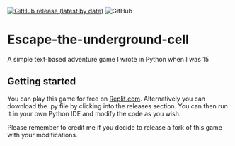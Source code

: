 [![GitHub release (latest by date)](https://img.shields.io/github/v/release/ninjasmosa/Escape-the-underground-cell)](https://github.com/ninjasmosa/Escape-the-underground-cell) ![GitHub](https://img.shields.io/github/license/ninjasmosa/Escape-the-underground-cell)
# Escape-the-underground-cell
A simple text-based adventure game I wrote in Python when I was 15

## Getting started
You can play this game for free on [Replit.com](https://replit.com/@ninjasmosa/Escape-the-underground-cell?v=1). Alternatively you can download the .py file by clicking into the releases section. You can then run it in your own Python IDE and modify the code as you wish.


Please remember to credit me if you decide to release a fork of this game with your modifications.
